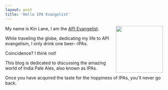 ```yaml
---
layout: post
title: 'Hello IPA Evangelist'
---
```

<p><img src="https://s3.amazonaws.com/kinlane-productions/bw-icons/bw-beer.png" alt="" width="150" align="right" /></p>
<p>My name is Kin Lane, I am the <a href="http://apievangelist.com" target="_blank">API Evangelist</a>.</p>
<p>While traveling the globe, dedicating my life to API evangelism, I only drink one beer--IPAs.</p>
<p>Coincidence?  I think not!</p>
<p>This blog is dedicated to discussing the amazing world of India Pale Ales, also known as IPAs.</p>
<p>Once you have acquired the taste for the hoppiness of IPAs, you'll never go back.</p>